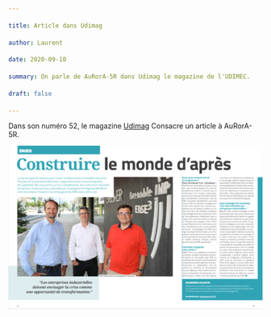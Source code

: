 ```yaml
---

title: Article dans Udimag

author: Laurent

date: 2020-09-10

summary: On parle de AuRorA-5R dans Udimag le magazine de l'UDIMEC.

draft: false

---
```


Dans son numéro 52, le magazine [Udimag](https://www.google.com/url?q=https://www.udimec.fr/sites/default/files/udimag_52_planche_bd.pdf&sa=D&ust=1611243350745000&usg=AOvVaw1W_h5ulidMTnLqw82t4M_-) Consacre un article à AuRorA-5R.

![](images/image1.png)

